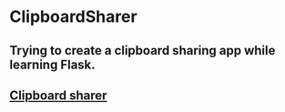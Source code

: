 # ClipboardSharer
## Trying to create a clipboard sharing app while learning Flask.

## [Clipboard sharer](https://dai.pythonanywhere.com)
